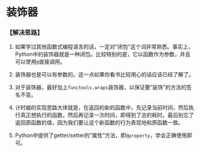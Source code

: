 # 装饰器

### 【解决思路】

1. 如果学过其他函数式编程语言的话，一定对“闭包”这个词非常熟悉。事实上，Python中的装饰器就是一种闭包。比较特别的是，它以函数作为参数，并且可以使用`@`直接调用。

2. 装饰器也是可以有参数的。这一点如果你看书比较用心的话应该已经了解了。

3. 对于装饰器，最好加上`functools.wraps`装饰器，以保证要“装饰”的方法的签名不变。

4. 计时器的实现思路大体就是，在返回的新的函数中，先记录当前时间，然后执行真正想执行的函数，然后再记录一次时间，即得到了总的耗时。最后别忘了返回原函数的值，因为我们要让这个新函数的行为表现地和原函数一致。

5. Python中提供了getter/setter的“属性”方法，即`@property`，学会正确使用即可。

   ​

